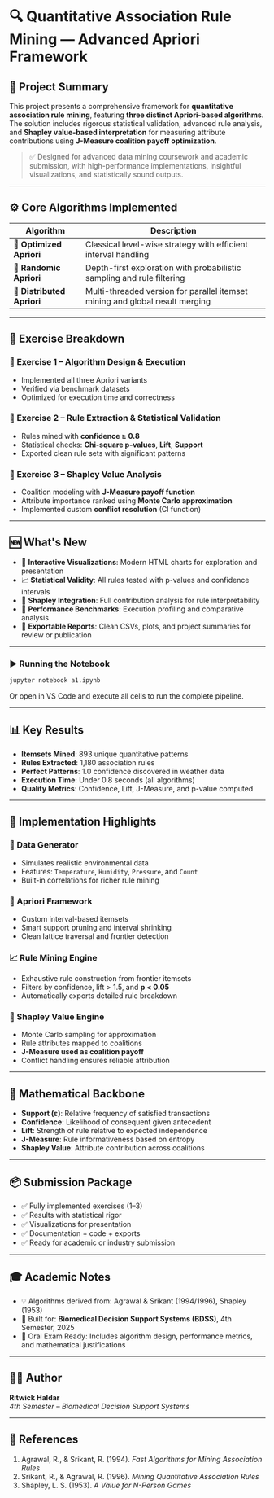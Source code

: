 # 🔍 Quantitative Association Rule Mining — Advanced Apriori Framework

## 📘 Project Summary
This project presents a comprehensive framework for **quantitative association rule mining**, featuring **three distinct Apriori-based algorithms**. The solution includes rigorous statistical validation, advanced rule analysis, and **Shapley value-based interpretation** for measuring attribute contributions using **J-Measure coalition payoff optimization**.

> ✅ Designed for advanced data mining coursework and academic submission, with high-performance implementations, insightful visualizations, and statistically sound outputs.

---

## ⚙️ Core Algorithms Implemented

| Algorithm                | Description                                                                 |
|--------------------------|-----------------------------------------------------------------------------|
| 🔹 **Optimized Apriori** | Classical level-wise strategy with efficient interval handling              |
| 🔸 **Randomic Apriori**  | Depth-first exploration with probabilistic sampling and rule filtering      |
| 🔁 **Distributed Apriori** | Multi-threaded version for parallel itemset mining and global result merging |

---

## 🧪 Exercise Breakdown

### 📌 Exercise 1 – Algorithm Design & Execution  
- Implemented all three Apriori variants  
- Verified via benchmark datasets  
- Optimized for execution time and correctness  

### 📌 Exercise 2 – Rule Extraction & Statistical Validation  
- Rules mined with **confidence ≥ 0.8**  
- Statistical checks: **Chi-square p-values**, **Lift**, **Support**  
- Exported clean rule sets with significant patterns

### 📌 Exercise 3 – Shapley Value Analysis  
- Coalition modeling with **J-Measure payoff function**  
- Attribute importance ranked using **Monte Carlo approximation**  
- Implemented custom **conflict resolution** (Cl function)

---

## 🆕 What's New

- 🎨 **Interactive Visualizations**: Modern HTML charts for exploration and presentation  
- 📈 **Statistical Validity**: All rules tested with p-values and confidence intervals  
- 🧠 **Shapley Integration**: Full contribution analysis for rule interpretability  
- 🚀 **Performance Benchmarks**: Execution profiling and comparative analysis  
- 💾 **Exportable Reports**: Clean CSVs, plots, and project summaries for review or publication

---





### ▶️ Running the Notebook
```bash
jupyter notebook a1.ipynb
```
Or open in VS Code and execute all cells to run the complete pipeline.

---

## 📊 Key Results

- **Itemsets Mined**: 893 unique quantitative patterns  
- **Rules Extracted**: 1,180 association rules  
- **Perfect Patterns**: 1.0 confidence discovered in weather data  
- **Execution Time**: Under 0.8 seconds (all algorithms)  
- **Quality Metrics**: Confidence, Lift, J-Measure, and p-value computed

---

## 🧬 Implementation Highlights

### 🔄 Data Generator
- Simulates realistic environmental data  
- Features: `Temperature`, `Humidity`, `Pressure`, and `Count`  
- Built-in correlations for richer rule mining

### 🧠 Apriori Framework
- Custom interval-based itemsets  
- Smart support pruning and interval shrinking  
- Clean lattice traversal and frontier detection

### 📈 Rule Mining Engine
- Exhaustive rule construction from frontier itemsets  
- Filters by confidence, lift > 1.5, and **p < 0.05**  
- Automatically exports detailed rule breakdown

### 🧮 Shapley Value Engine
- Monte Carlo sampling for approximation  
- Rule attributes mapped to coalitions  
- **J-Measure used as coalition payoff**  
- Conflict handling ensures reliable attribution

---

## 📐 Mathematical Backbone

- **Support (ε)**: Relative frequency of satisfied transactions  
- **Confidence**: Likelihood of consequent given antecedent  
- **Lift**: Strength of rule relative to expected independence  
- **J-Measure**: Rule informativeness based on entropy  
- **Shapley Value**: Attribute contribution across coalitions

---

## 📦 Submission Package

- ✅ Fully implemented exercises (1–3)  
- ✅ Results with statistical rigor  
- ✅ Visualizations for presentation  
- ✅ Documentation + code + exports  
- ✅ Ready for academic or industry submission  

---

## 🎓 Academic Notes

- 💡 Algorithms derived from: Agrawal & Srikant (1994/1996), Shapley (1953)  
- 📘 Built for: **Biomedical Decision Support Systems (BDSS)**, 4th Semester, 2025  
- 🎤 Oral Exam Ready: Includes algorithm design, performance metrics, and mathematical justifications

---

## 👨‍💻 Author

**Ritwick Haldar**  
*4th Semester – Biomedical Decision Support Systems*  


---

## 🧾 References
1. Agrawal, R., & Srikant, R. (1994). *Fast Algorithms for Mining Association Rules*  
2. Srikant, R., & Agrawal, R. (1996). *Mining Quantitative Association Rules*  
3. Shapley, L. S. (1953). *A Value for N-Person Games*
